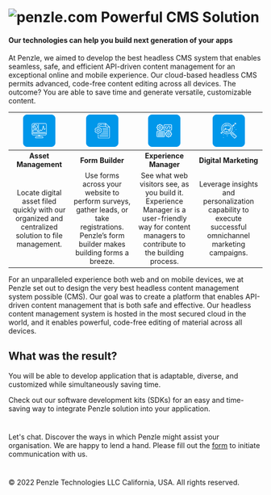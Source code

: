 
   
# ![penzle.com](https://i.postimg.cc/Y24rDgwP/favicon-32x32.png) Powerful CMS Solution

#### Our technologies can help you build next generation of your apps

At Penzle, we aimed to develop the best headless CMS system that enables seamless, safe, and efficient API-driven
content management for an exceptional online and mobile experience. Our cloud-based headless CMS permits advanced,
code-free content editing across all devices. The outcome? You are able to save time and generate versatile,
customizable content.

|                       ![penzle-asset](https://github.com/Penzle/Penzle.Net/blob/main/docs/images/asset.png)                      |                                                     ![penzle-form](https://raw.githubusercontent.com/Penzle/Penzle.Net/main/docs/images/form.png)                                                    |                                                 ![penzle-experience](https://github.com/Penzle/Penzle.Net/raw/main/docs/images/experience.png)                                                |                             ![penzle-marketing](https://github.com/Penzle/Penzle.Net/raw/main/docs/images/marketing.png)                            |
|:--------------------------------------------------------------------------------------------------:|:-------------------------------------------------------------------------------------------------------------------------------------------:|:-------------------------------------------------------------------------------------------------------------------------------------------------:|:-------------------------------------------------------------------------------------------------------:|
|                                        **Asset Management**                                        |                                                               **Form Builder**                                                              |                                                               **Experience Manager**                                                              |                                          **Digital Marketing**                                          |
| Locate digital asset filed quickly with our organized and centralized solution to file management. | Use forms across your website to perform surveys, gather leads, or take registrations. Penzle’s form builder makes building forms a breeze. | See what web visitors see, as you build it. Experience Manager is a user-friendly way for content managers to contribute to the building process. | Leverage insights and personalization capability to execute successful omnichannel marketing campaigns. |


For an unparalleled experience both web and on mobile devices, we at Penzle set out to design the very best headless content management system possible (CMS). Our goal was to create a platform that enables API-driven content management that is both safe and effective. Our headless content management system is hosted in the most secured cloud in the world, and it enables powerful, code-free editing of material across all devices. 

## What was the result? 

You will be able to develop application that is adaptable, diverse, and customized while simultaneously saving time. 

Check out our software development kits (SDKs) for an easy and time-saving way to integrate Penzle solution into your application.
#
Let's chat. Discover the ways in which Penzle might assist your organisation. We are happy to lend a hand. Please fill out the [form](https/www.penzle.com/contact) to initiate communication with us.
#
© 2022 Penzle Technologies LLC California, USA. All rights reserved.

